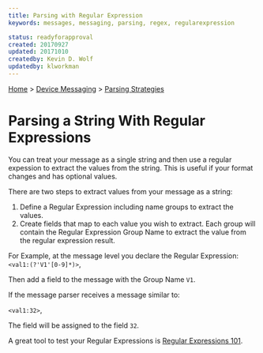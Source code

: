 ```yaml
---
title: Parsing with Regular Expression
keywords: messages, messaging, parsing, regex, regularexpression

status: readyforapproval
created: 20170927
updated: 20171010
createdby: Kevin D. Wolf
updatedby: klworkman
---
```

[Home](../../Index.md) > [Device Messaging](../Index.md) > [Parsing Strategies](ParsingStrategies.md)

# Parsing a String With Regular Expressions

You can treat your message as a single string and then use a regular expession to extract the values from the string.  This is useful if your format changes and has optional values.

There are two steps to extract values from your message as a string:

1. Define a Regular Expression including name groups to extract the values.
2. Create fields that map to each value you wish to extract.  Each group will contain the Regular Expression Group Name to extract the value from the regular expression result.

For Example, at the message level you declare the Regular Expression:
`<val1:(?'V1'[0-9]*)>`,

Then add a field to the message with the Group Name `V1`.

If the message parser receives a message similar to:

`<val1:32>`,

The field will be assigned to the field `32`.

A great tool to test your Regular Expressions is [Regular Expressions 101](https://regex101.com/).
